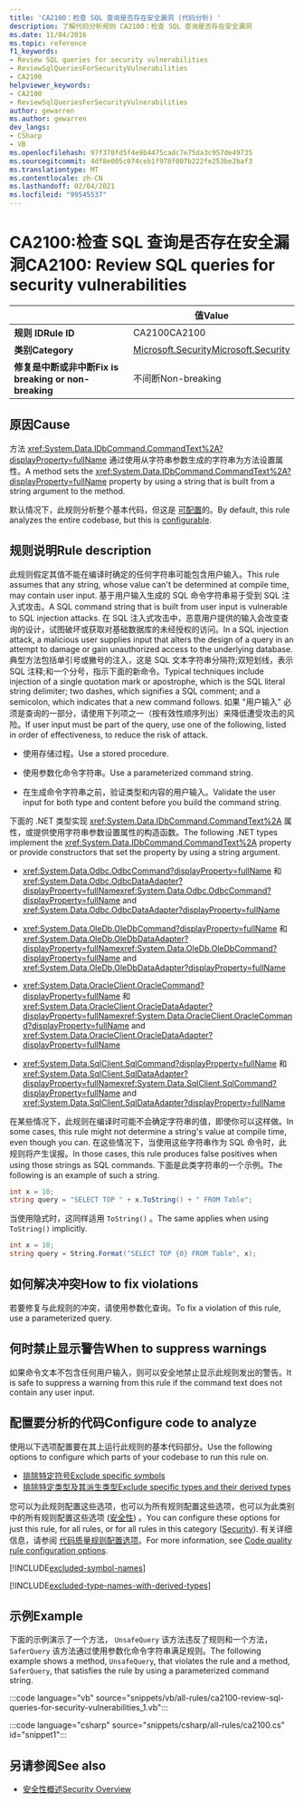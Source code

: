 ```yaml
---
title: 'CA2100：检查 SQL 查询是否存在安全漏洞 (代码分析) '
description: 了解代码分析规则 CA2100：检查 SQL 查询是否存在安全漏洞
ms.date: 11/04/2016
ms.topic: reference
f1_keywords:
- Review SQL queries for security vulnerabilities
- ReviewSqlQueriesForSecurityVulnerabilities
- CA2100
helpviewer_keywords:
- CA2100
- ReviewSqlQueriesForSecurityVulnerabilities
author: gewarren
ms.author: gewarren
dev_langs:
- CSharp
- VB
ms.openlocfilehash: 97f370fd5f4e9b4475cadc7e75da3c957de49735
ms.sourcegitcommit: 4df8e005c074ceb1f978f007b222fe253be2baf3
ms.translationtype: MT
ms.contentlocale: zh-CN
ms.lasthandoff: 02/04/2021
ms.locfileid: "99545537"
---
```

# <a name="ca2100-review-sql-queries-for-security-vulnerabilities"></a><span data-ttu-id="9a9e4-103">CA2100:检查 SQL 查询是否存在安全漏洞</span><span class="sxs-lookup"><span data-stu-id="9a9e4-103">CA2100: Review SQL queries for security vulnerabilities</span></span>

| | <span data-ttu-id="9a9e4-104">值</span><span class="sxs-lookup"><span data-stu-id="9a9e4-104">Value</span></span> |
|-|-|
| <span data-ttu-id="9a9e4-105">**规则 ID**</span><span class="sxs-lookup"><span data-stu-id="9a9e4-105">**Rule ID**</span></span> |<span data-ttu-id="9a9e4-106">CA2100</span><span class="sxs-lookup"><span data-stu-id="9a9e4-106">CA2100</span></span>|
| <span data-ttu-id="9a9e4-107">**类别**</span><span class="sxs-lookup"><span data-stu-id="9a9e4-107">**Category**</span></span> |[<span data-ttu-id="9a9e4-108">Microsoft.Security</span><span class="sxs-lookup"><span data-stu-id="9a9e4-108">Microsoft.Security</span></span>](security-warnings.md)|
| <span data-ttu-id="9a9e4-109">**修复是中断或非中断**</span><span class="sxs-lookup"><span data-stu-id="9a9e4-109">**Fix is breaking or non-breaking**</span></span> |<span data-ttu-id="9a9e4-110">不间断</span><span class="sxs-lookup"><span data-stu-id="9a9e4-110">Non-breaking</span></span>|

## <a name="cause"></a><span data-ttu-id="9a9e4-111">原因</span><span class="sxs-lookup"><span data-stu-id="9a9e4-111">Cause</span></span>

<span data-ttu-id="9a9e4-112">方法 <xref:System.Data.IDbCommand.CommandText%2A?displayProperty=fullName> 通过使用从字符串参数生成的字符串为方法设置属性。</span><span class="sxs-lookup"><span data-stu-id="9a9e4-112">A method sets the <xref:System.Data.IDbCommand.CommandText%2A?displayProperty=fullName> property by using a string that is built from a string argument to the method.</span></span>

<span data-ttu-id="9a9e4-113">默认情况下，此规则分析整个基本代码，但这是 [可配置](#configure-code-to-analyze)的。</span><span class="sxs-lookup"><span data-stu-id="9a9e4-113">By default, this rule analyzes the entire codebase, but this is [configurable](#configure-code-to-analyze).</span></span>

## <a name="rule-description"></a><span data-ttu-id="9a9e4-114">规则说明</span><span class="sxs-lookup"><span data-stu-id="9a9e4-114">Rule description</span></span>

<span data-ttu-id="9a9e4-115">此规则假定其值不能在编译时确定的任何字符串可能包含用户输入。</span><span class="sxs-lookup"><span data-stu-id="9a9e4-115">This rule assumes that any string, whose value can't be determined at compile time, may contain user input.</span></span> <span data-ttu-id="9a9e4-116">基于用户输入生成的 SQL 命令字符串易于受到 SQL 注入式攻击。</span><span class="sxs-lookup"><span data-stu-id="9a9e4-116">A SQL command string that is built from user input is vulnerable to SQL injection attacks.</span></span> <span data-ttu-id="9a9e4-117">在 SQL 注入式攻击中，恶意用户提供的输入会改变查询的设计，试图破坏或获取对基础数据库的未经授权的访问。</span><span class="sxs-lookup"><span data-stu-id="9a9e4-117">In a SQL injection attack, a malicious user supplies input that alters the design of a query in an attempt to damage or gain unauthorized access to the underlying database.</span></span> <span data-ttu-id="9a9e4-118">典型方法包括单引号或撇号的注入，这是 SQL 文本字符串分隔符;双短划线，表示 SQL 注释;和一个分号，指示下面的新命令。</span><span class="sxs-lookup"><span data-stu-id="9a9e4-118">Typical techniques include injection of a single quotation mark or apostrophe, which is the SQL literal string delimiter; two dashes, which signifies a SQL comment; and a semicolon, which indicates that a new command follows.</span></span> <span data-ttu-id="9a9e4-119">如果 "用户输入" 必须是查询的一部分，请使用下列项之一（按有效性顺序列出）来降低遭受攻击的风险。</span><span class="sxs-lookup"><span data-stu-id="9a9e4-119">If user input must be part of the query, use one of the following, listed in order of effectiveness, to reduce the risk of attack.</span></span>

- <span data-ttu-id="9a9e4-120">使用存储过程。</span><span class="sxs-lookup"><span data-stu-id="9a9e4-120">Use a stored procedure.</span></span>

- <span data-ttu-id="9a9e4-121">使用参数化命令字符串。</span><span class="sxs-lookup"><span data-stu-id="9a9e4-121">Use a parameterized command string.</span></span>

- <span data-ttu-id="9a9e4-122">在生成命令字符串之前，验证类型和内容的用户输入。</span><span class="sxs-lookup"><span data-stu-id="9a9e4-122">Validate the user input for both type and content before you build the command string.</span></span>

<span data-ttu-id="9a9e4-123">下面的 .NET 类型实现 <xref:System.Data.IDbCommand.CommandText%2A> 属性，或提供使用字符串参数设置属性的构造函数。</span><span class="sxs-lookup"><span data-stu-id="9a9e4-123">The following .NET types implement the <xref:System.Data.IDbCommand.CommandText%2A> property or provide constructors that set the property by using a string argument.</span></span>

- <span data-ttu-id="9a9e4-124"><xref:System.Data.Odbc.OdbcCommand?displayProperty=fullName> 和 <xref:System.Data.Odbc.OdbcDataAdapter?displayProperty=fullName></span><span class="sxs-lookup"><span data-stu-id="9a9e4-124"><xref:System.Data.Odbc.OdbcCommand?displayProperty=fullName> and <xref:System.Data.Odbc.OdbcDataAdapter?displayProperty=fullName></span></span>

- <span data-ttu-id="9a9e4-125"><xref:System.Data.OleDb.OleDbCommand?displayProperty=fullName> 和 <xref:System.Data.OleDb.OleDbDataAdapter?displayProperty=fullName></span><span class="sxs-lookup"><span data-stu-id="9a9e4-125"><xref:System.Data.OleDb.OleDbCommand?displayProperty=fullName> and <xref:System.Data.OleDb.OleDbDataAdapter?displayProperty=fullName></span></span>

- <span data-ttu-id="9a9e4-126"><xref:System.Data.OracleClient.OracleCommand?displayProperty=fullName> 和 <xref:System.Data.OracleClient.OracleDataAdapter?displayProperty=fullName></span><span class="sxs-lookup"><span data-stu-id="9a9e4-126"><xref:System.Data.OracleClient.OracleCommand?displayProperty=fullName> and <xref:System.Data.OracleClient.OracleDataAdapter?displayProperty=fullName></span></span>

- <span data-ttu-id="9a9e4-127"><xref:System.Data.SqlClient.SqlCommand?displayProperty=fullName> 和 <xref:System.Data.SqlClient.SqlDataAdapter?displayProperty=fullName></span><span class="sxs-lookup"><span data-stu-id="9a9e4-127"><xref:System.Data.SqlClient.SqlCommand?displayProperty=fullName> and <xref:System.Data.SqlClient.SqlDataAdapter?displayProperty=fullName></span></span>

<span data-ttu-id="9a9e4-128">在某些情况下，此规则在编译时可能不会确定字符串的值，即使你可以这样做。</span><span class="sxs-lookup"><span data-stu-id="9a9e4-128">In some cases, this rule might not determine a string's value at compile time, even though you can.</span></span> <span data-ttu-id="9a9e4-129">在这些情况下，当使用这些字符串作为 SQL 命令时，此规则将产生误报。</span><span class="sxs-lookup"><span data-stu-id="9a9e4-129">In those cases, this rule produces false positives when using those strings as SQL commands.</span></span> <span data-ttu-id="9a9e4-130">下面是此类字符串的一个示例。</span><span class="sxs-lookup"><span data-stu-id="9a9e4-130">The following is an example of such a string.</span></span>

```csharp
int x = 10;
string query = "SELECT TOP " + x.ToString() + " FROM Table";
```

<span data-ttu-id="9a9e4-131">当使用隐式时，这同样适用 `ToString()` 。</span><span class="sxs-lookup"><span data-stu-id="9a9e4-131">The same applies when using `ToString()` implicitly.</span></span>

```csharp
int x = 10;
string query = String.Format("SELECT TOP {0} FROM Table", x);
```

## <a name="how-to-fix-violations"></a><span data-ttu-id="9a9e4-132">如何解决冲突</span><span class="sxs-lookup"><span data-stu-id="9a9e4-132">How to fix violations</span></span>

<span data-ttu-id="9a9e4-133">若要修复与此规则的冲突，请使用参数化查询。</span><span class="sxs-lookup"><span data-stu-id="9a9e4-133">To fix a violation of this rule, use a parameterized query.</span></span>

## <a name="when-to-suppress-warnings"></a><span data-ttu-id="9a9e4-134">何时禁止显示警告</span><span class="sxs-lookup"><span data-stu-id="9a9e4-134">When to suppress warnings</span></span>

<span data-ttu-id="9a9e4-135">如果命令文本不包含任何用户输入，则可以安全地禁止显示此规则发出的警告。</span><span class="sxs-lookup"><span data-stu-id="9a9e4-135">It is safe to suppress a warning from this rule if the command text does not contain any user input.</span></span>

## <a name="configure-code-to-analyze"></a><span data-ttu-id="9a9e4-136">配置要分析的代码</span><span class="sxs-lookup"><span data-stu-id="9a9e4-136">Configure code to analyze</span></span>

<span data-ttu-id="9a9e4-137">使用以下选项配置要在其上运行此规则的基本代码部分。</span><span class="sxs-lookup"><span data-stu-id="9a9e4-137">Use the following options to configure which parts of your codebase to run this rule on.</span></span>

- [<span data-ttu-id="9a9e4-138">排除特定符号</span><span class="sxs-lookup"><span data-stu-id="9a9e4-138">Exclude specific symbols</span></span>](#exclude-specific-symbols)
- [<span data-ttu-id="9a9e4-139">排除特定类型及其派生类型</span><span class="sxs-lookup"><span data-stu-id="9a9e4-139">Exclude specific types and their derived types</span></span>](#exclude-specific-types-and-their-derived-types)

<span data-ttu-id="9a9e4-140">您可以为此规则配置这些选项，也可以为所有规则配置这些选项，也可以为此类别中的所有规则配置这些选项 ([安全性](security-warnings.md)) 。</span><span class="sxs-lookup"><span data-stu-id="9a9e4-140">You can configure these options for just this rule, for all rules, or for all rules in this category ([Security](security-warnings.md)).</span></span> <span data-ttu-id="9a9e4-141">有关详细信息，请参阅 [代码质量规则配置选项](../code-quality-rule-options.md)。</span><span class="sxs-lookup"><span data-stu-id="9a9e4-141">For more information, see [Code quality rule configuration options](../code-quality-rule-options.md).</span></span>

[!INCLUDE[excluded-symbol-names](~/includes/code-analysis/excluded-symbol-names.md)]

[!INCLUDE[excluded-type-names-with-derived-types](~/includes/code-analysis/excluded-type-names-with-derived-types.md)]

## <a name="example"></a><span data-ttu-id="9a9e4-142">示例</span><span class="sxs-lookup"><span data-stu-id="9a9e4-142">Example</span></span>

<span data-ttu-id="9a9e4-143">下面的示例演示了一个方法， `UnsafeQuery` 该方法违反了规则和一个方法， `SaferQuery` 该方法通过使用参数化命令字符串满足规则。</span><span class="sxs-lookup"><span data-stu-id="9a9e4-143">The following example shows a method, `UnsafeQuery`, that violates the rule and a method, `SaferQuery`, that satisfies the rule by using a parameterized command string.</span></span>

:::code language="vb" source="snippets/vb/all-rules/ca2100-review-sql-queries-for-security-vulnerabilities_1.vb":::

:::code language="csharp" source="snippets/csharp/all-rules/ca2100.cs" id="snippet1":::

## <a name="see-also"></a><span data-ttu-id="9a9e4-144">另请参阅</span><span class="sxs-lookup"><span data-stu-id="9a9e4-144">See also</span></span>

- [<span data-ttu-id="9a9e4-145">安全性概述</span><span class="sxs-lookup"><span data-stu-id="9a9e4-145">Security Overview</span></span>](../../../framework/data/adonet/security-overview.md)
